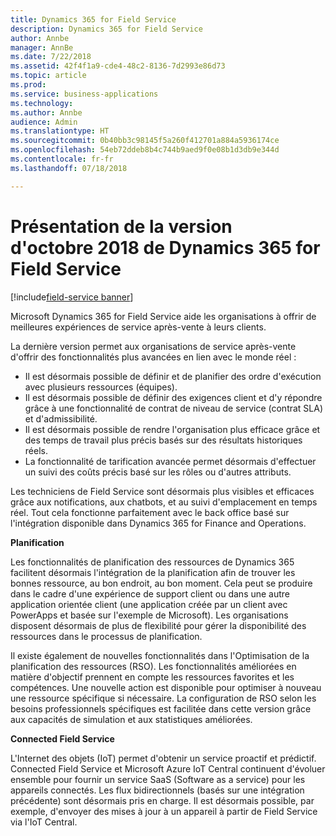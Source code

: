 ```yaml
---
title: Dynamics 365 for Field Service
description: Dynamics 365 for Field Service
author: Annbe
manager: AnnBe
ms.date: 7/22/2018
ms.assetid: 42f4f1a9-cde4-48c2-8136-7d2993e86d73
ms.topic: article
ms.prod: 
ms.service: business-applications
ms.technology: 
ms.author: Annbe
audience: Admin
ms.translationtype: HT
ms.sourcegitcommit: 0b40bb3c98145f5a260f412701a884a5936174ce
ms.openlocfilehash: 54eb72ddeb8b4c744b9aed9f0e08b1d3db9e344d
ms.contentlocale: fr-fr
ms.lasthandoff: 07/18/2018

---
```


#  <a name="overview-of-dynamics-365-for-field-service-october-18-release"></a>Présentation de la version d'octobre 2018 de Dynamics 365 for Field Service

[!include[field-service banner](../../includes/field-service.md)]



Microsoft Dynamics 365 for Field Service aide les organisations à offrir de meilleures expériences de service après-vente à leurs clients.

La dernière version permet aux organisations de service après-vente d'offrir des fonctionnalités plus avancées en lien avec le monde réel : 

- Il est désormais possible de définir et de planifier des ordre d'exécution avec plusieurs ressources (équipes). 
- Il est désormais possible de définir des exigences client et d'y répondre grâce à une fonctionnalité de contrat de niveau de service (contrat SLA) et d'admissibilité. 
- Il est désormais possible de rendre l'organisation plus efficace grâce et des temps de travail plus précis basés sur des résultats historiques réels. 
- La fonctionnalité de tarification avancée permet désormais d'effectuer un suivi des coûts précis basé sur les rôles ou d'autres attributs. 

Les techniciens de Field Service sont désormais plus visibles et efficaces grâce aux notifications, aux chatbots, et au suivi d'emplacement en temps réel. Tout cela fonctionne parfaitement avec le back office basé sur l'intégration disponible dans Dynamics 365 for Finance and Operations.

**Planification**

Les fonctionnalités de planification des ressources de Dynamics 365 facilitent désormais l'intégration de la planification afin de trouver les bonnes ressource, au bon endroit, au bon moment. Cela peut se produire dans le cadre d'une expérience de support client ou dans une autre application orientée client (une application créée par un client avec PowerApps et basée sur l'exemple de Microsoft). Les organisations disposent désormais de plus de flexibilité pour gérer la disponibilité des ressources dans le processus de planification.

Il existe également de nouvelles fonctionnalités dans l'Optimisation de la planification des ressources (RSO). Les fonctionnalités améliorées en matière d'objectif prennent en compte les ressources favorites et les compétences. Une nouvelle action est disponible pour optimiser à nouveau une ressource spécifique si nécessaire. La configuration de RSO selon les besoins professionnels spécifiques est facilitée dans cette version grâce aux capacités de simulation et aux statistiques améliorées.

**Connected Field Service**

L'Internet des objets (IoT) permet d'obtenir un service proactif et prédictif. Connected Field Service et Microsoft Azure IoT Central continuent d'évoluer ensemble pour fournir un service SaaS (Software as a service) pour les appareils connectés. Les flux bidirectionnels (basés sur une intégration précédente) sont désormais pris en charge. Il est désormais possible, par exemple, d'envoyer des mises à jour à un appareil à partir de Field Service via l'IoT Central. 




